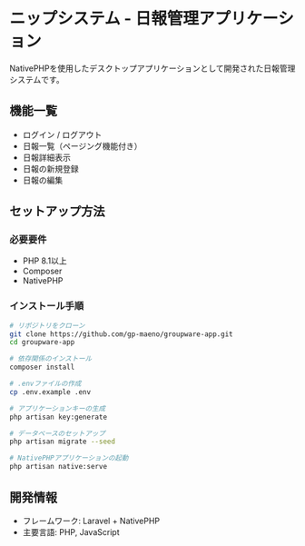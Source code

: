 # ニップシステム - 日報管理アプリケーション

NativePHPを使用したデスクトップアプリケーションとして開発された日報管理システムです。

## 機能一覧

- ログイン / ログアウト
- 日報一覧（ページング機能付き）
- 日報詳細表示
- 日報の新規登録
- 日報の編集

## セットアップ方法

### 必要要件

- PHP 8.1以上
- Composer
- NativePHP

### インストール手順

```bash
# リポジトリをクローン
git clone https://github.com/gp-maeno/groupware-app.git
cd groupware-app

# 依存関係のインストール
composer install

# .envファイルの作成
cp .env.example .env

# アプリケーションキーの生成
php artisan key:generate

# データベースのセットアップ
php artisan migrate --seed

# NativePHPアプリケーションの起動
php artisan native:serve
```

## 開発情報

- フレームワーク: Laravel + NativePHP
- 主要言語: PHP, JavaScript
